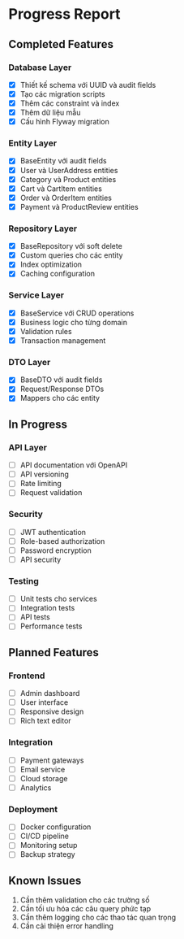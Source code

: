 # Progress Report

## Completed Features

### Database Layer
- [x] Thiết kế schema với UUID và audit fields
- [x] Tạo các migration scripts
- [x] Thêm các constraint và index
- [x] Thêm dữ liệu mẫu
- [x] Cấu hình Flyway migration

### Entity Layer
- [x] BaseEntity với audit fields
- [x] User và UserAddress entities
- [x] Category và Product entities
- [x] Cart và CartItem entities
- [x] Order và OrderItem entities
- [x] Payment và ProductReview entities

### Repository Layer
- [x] BaseRepository với soft delete
- [x] Custom queries cho các entity
- [x] Index optimization
- [x] Caching configuration

### Service Layer
- [x] BaseService với CRUD operations
- [x] Business logic cho từng domain
- [x] Validation rules
- [x] Transaction management

### DTO Layer
- [x] BaseDTO với audit fields
- [x] Request/Response DTOs
- [x] Mappers cho các entity

## In Progress

### API Layer
- [ ] API documentation với OpenAPI
- [ ] API versioning
- [ ] Rate limiting
- [ ] Request validation

### Security
- [ ] JWT authentication
- [ ] Role-based authorization
- [ ] Password encryption
- [ ] API security

### Testing
- [ ] Unit tests cho services
- [ ] Integration tests
- [ ] API tests
- [ ] Performance tests

## Planned Features

### Frontend
- [ ] Admin dashboard
- [ ] User interface
- [ ] Responsive design
- [ ] Rich text editor

### Integration
- [ ] Payment gateways
- [ ] Email service
- [ ] Cloud storage
- [ ] Analytics

### Deployment
- [ ] Docker configuration
- [ ] CI/CD pipeline
- [ ] Monitoring setup
- [ ] Backup strategy

## Known Issues
1. Cần thêm validation cho các trường số
2. Cần tối ưu hóa các câu query phức tạp
3. Cần thêm logging cho các thao tác quan trọng
4. Cần cải thiện error handling 